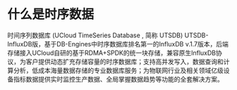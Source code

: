 # 什么是时序数据

时间序列数据库 (UCloud TimeSeries Database , 简称 UTSDB) UTSDB-InfluxDB版，基于DB-Engines中时序数据库排名第一的InfluxDB v.1.7版本，后端存储接入UCloud自研的基于RDMA+SPDK的统一块存储，兼容原生InfluxDB协议，为客户提供动态扩充存储容量的时序数据库；支持高并发写入，数据查询和计算分析，低成本海量数据存储的专业数据库服务；为物联网行业及相关领域亿级设备指标数据提供实时监控生产数据、全局掌握数据趋势等功能的全套解决方案。
